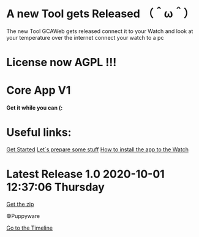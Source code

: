 # A new Tool gets Released （＾ω＾）
The new Tool GCAWeb gets released connect it to your Watch and look at your temperature over the internet connect your watch to a pc

# License now AGPL !!!


# Core App V1
#### Get it while you can (:

# Useful links:

[Get Started](https://github.com/AnthonyOpenSource/GreentegCoreApp/wiki/Get-Started "Get Started")
[Let&acute;s prepare some stuff](https://github.com/AnthonyOpenSource/GreentegCoreApp/wiki/Prepare-some-stuffttp:// "Let's prepare some stuff")
[How to install the app to the Watch](https://github.com/AnthonyOpenSource/GreentegCoreApp/wiki/Install-this-app-to-your-Watch "How to install the app to the Watch")

# Latest Release 1.0 2020-10-01 12:37:06 Thursday
[Get the zip](/AnthonyOpenSource/GreentegCoreApp/archive/1.0.zip "Get the zip")


&copy;Puppyware

[Go to the Timeline](/timeline.md)
